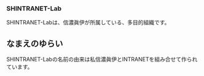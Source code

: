 ### SHINTRANET-Lab
SHINTRANET-Labは、信濃眞伊が所属している、多目的組織です。
## なまえのゆらい
SHINTRANET-Labの名前の由来は私信濃眞伊とINTRANETを組み合せて作られています。

